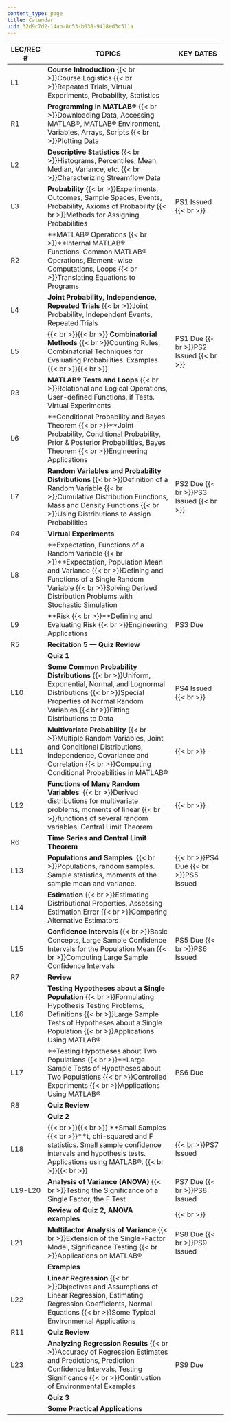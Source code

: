 ```yaml
---
content_type: page
title: Calendar
uid: 32d9c7d2-14ab-8c53-b038-9418ed3c511a
---
```


| LEC/REC # | TOPICS | KEY DATES |
| --- | --- | --- |
| L1 | **Course Introduction**  {{< br >}}Course Logistics  {{< br >}}Repeated Trials, Virtual Experiments, Probability, Statistics |  |
| R1 | **Programming in MATLAB®**  {{< br >}}Downloading Data, Accessing MATLAB®, MATLAB® Environment, Variables, Arrays, Scripts  {{< br >}}Plotting Data |  |
| L2 | **Descriptive Statistics**  {{< br >}}Histograms, Percentiles, Mean, Median, Variance, etc.  {{< br >}}Characterizing Streamflow Data |  |
| L3 | **Probability**  {{< br >}}Experiments, Outcomes, Sample Spaces, Events, Probability, Axioms of Probability  {{< br >}}Methods for Assigning Probabilities | PS1 Issued  {{< br >}} |
| R2 | **MATLAB® Operations  {{< br >}}**Internal MATLAB® Functions. Common MATLAB® Operations, Element-wise Computations, Loops  {{< br >}}Translating Equations to Programs |  |
| L4 | **Joint Probability, Independence, Repeated Trials**  {{< br >}}Joint Probability, Independent Events, Repeated Trials |  |
| L5 |  {{< br >}}{{< br >}} **Combinatorial Methods**  {{< br >}}Counting Rules, Combinatorial Techniques for Evaluating Probabilities. Examples {{< br >}}{{< br >}}  | PS1 Due  {{< br >}}PS2 Issued  {{< br >}} |
| R3 | **MATLAB® Tests and Loops**  {{< br >}}Relational and Logical Operations, User-defined Functions, if Tests. Virtual Experiments |  |
| L6 | **Conditional Probability and Bayes Theorem  {{< br >}}**Joint Probability, Conditional Probability, Prior & Posterior Probabilities, Bayes Theorem  {{< br >}}Engineering Applications |  |
| L7 | **Random Variables and Probability Distributions**  {{< br >}}Definition of a Random Variable  {{< br >}}Cumulative Distribution Functions, Mass and Density Functions  {{< br >}}Using Distributions to Assign Probabilities | PS2 Due  {{< br >}}PS3 Issued  {{< br >}} |
| R4 | **Virtual Experiments** |  |
| L8 | **Expectation, Functions of a Random Variable  {{< br >}}**Expectation, Population Mean and Variance  {{< br >}}Defining and Functions of a Single Random Variable  {{< br >}}Solving Derived Distribution Problems with Stochastic Simulation |  |
| L9 | **Risk  {{< br >}}**Defining and Evaluating Risk  {{< br >}}Engineering Applications | PS3 Due |
| R5 | **Recitation 5 — Quiz Review** |  |
|  | **Quiz 1** |  |
| L10 | **Some Common Probability Distributions**  {{< br >}}Uniform, Exponential, Normal, and Lognormal Distributions  {{< br >}}Special Properties of Normal Random Variables  {{< br >}}Fitting Distributions to Data | PS4 Issued  {{< br >}} |
| L11 | **Multivariate Probability**  {{< br >}}Multiple Random Variables, Joint and Conditional Distributions, Independence, Covariance and Correlation  {{< br >}}Computing Conditional Probabilities in MATLAB® |   {{< br >}} |
| L12 | **Functions of Many Random Variables**   {{< br >}}Derived distributions for multivariate problems, moments of linear  {{< br >}}functions of several random variables. Central Limit Theorem |   {{< br >}} |
| R6 | **Time Series and Central Limit Theorem** |  |
| L13 | **Populations and Samples**   {{< br >}}Populations, random samples. Sample statistics, moments of the sample mean and variance. |   {{< br >}}PS4 Due  {{< br >}}PS5 Issued |
| L14 | **Estimation**  {{< br >}}Estimating Distributional Properties, Assessing Estimation Error  {{< br >}}Comparing Alternative Estimators |  |
| L15 | **Confidence Intervals**  {{< br >}}Basic Concepts, Large Sample Confidence Intervals for the Population Mean  {{< br >}}Computing Large Sample Confidence Intervals | PS5 Due  {{< br >}}PS6 Issued |
| R7 | **Review** |  |
| L16 | **Testing Hypotheses about a Single Population**  {{< br >}}Formulating Hypothesis Testing Problems, Definitions  {{< br >}}Large Sample Tests of Hypotheses about a Single Population  {{< br >}}Applications Using MATLAB® |  |
| L17 | **Testing Hypotheses about Two Populations  {{< br >}}**Large Sample Tests of Hypotheses about Two Populations  {{< br >}}Controlled Experiments  {{< br >}}Applications Using MATLAB® | PS6 Due |
| R8 | **Quiz Review** |  |
|  | **Quiz 2** |  |
| L18 |  {{< br >}}{{< br >}} **Small Samples  {{< br >}}**t, chi-squared and F statistics. Small sample confidence intervals and hypothesis tests. Applications using MATLAB®. {{< br >}}{{< br >}}  |   {{< br >}}PS7 Issued |
| L19-L20 | **Analysis of Variance (ANOVA)**  {{< br >}}Testing the Significance of a Single Factor, the F Test | PS7 Due  {{< br >}}PS8 Issued |
|  | **Review of Quiz 2, ANOVA examples**  |   {{< br >}} |
| L21 | **Multifactor Analysis of Variance**  {{< br >}}Extension of the Single-Factor Model, Significance Testing  {{< br >}}Applications on MATLAB® | PS8 Due  {{< br >}}PS9 Issued |
|  | **Examples** |  |
| L22 | **Linear Regression**  {{< br >}}Objectives and Assumptions of Linear Regression, Estimating Regression Coefficients, Normal Equations  {{< br >}}Some Typical Environmental Applications |  |
| R11 | **Quiz Review** |  |
| L23 | **Analyzing Regression Results**  {{< br >}}Accuracy of Regression Estimates and Predictions, Prediction Confidence Intervals, Testing Significance  {{< br >}}Continuation of Environmental Examples | PS9 Due |
|  | **Quiz 3** |  |
|  | **Some Practical Applications** |